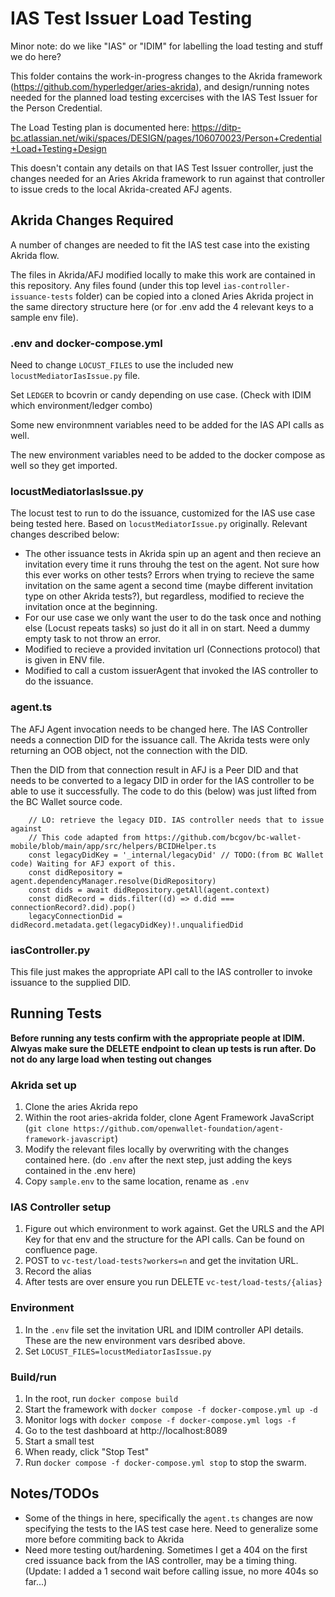 # IAS Test Issuer Load Testing

Minor note: do we like "IAS" or "IDIM" for labelling the load testing and stuff we do here?

This folder contains the work-in-progress changes to the Akrida framework (https://github.com/hyperledger/aries-akrida), and design/running notes needed for the planned load testing excercises with the IAS Test Issuer for the Person Credential.

The Load Testing plan is documented here:
https://ditp-bc.atlassian.net/wiki/spaces/DESIGN/pages/106070023/Person+Credential+Load+Testing+Design

This doesn't contain any details on that IAS Test Issuer controller, just the changes needed for an Aries Akrida framework to run against that controller to issue creds to the local Akrida-created AFJ agents.

## Akrida Changes Required

A number of changes are needed to fit the IAS test case into the existing Akrida flow.

The files in Akrida/AFJ modified locally to make this work are contained in this repository. Any files found (under this top level `ias-controller-issuance-tests` folder) can be copied into a cloned Aries Akrida project in the same directory structure here (or for .env add the 4 relevant keys to a sample env file).

### .env and docker-compose.yml
Need to change `LOCUST_FILES` to use the included new `locustMediatorIasIssue.py` file.

Set `LEDGER` to bcovrin or candy depending on use case. (Check with IDIM which environment/ledger combo)

Some new environmnent variables need to be added for the IAS API calls as well.

The new environment variables need to be added to the docker compose as well so they get imported.

### locustMediatorIasIssue.py
The locust test to run to do the issuance, customized for the IAS use case being tested here.
Based on `locustMediatorIssue.py` originally. Relevant changes described below:

- The other issuance tests in Akrida spin up an agent and then recieve an invitation every time it runs throuhg the test on the agent. Not sure how this ever works on other tests? Errors when trying to recieve the same invitation on the same agent a second time (maybe different invitation type on other Akrida tests?), but regardless, modified to recieve the invitation once at the beginning.
- For our use case we only want the user to do the task once and nothing else (Locust repeats tasks) so just do it all in on start. Need a dummy empty task to not throw an error.
- Modified to recieve a provided invitation url (Connections protocol) that is given in ENV file.
- Modified to call a custom issuerAgent that invoked the IAS controller to do the issuance.

### agent.ts
The AFJ Agent invocation needs to be changed here. The IAS Controller needs a connection DID for the issuance call. The Akrida tests were only returning an OOB object, not the connection with the DID.

Then the DID from that connection result in AFJ is a Peer DID and that needs to be converted to a legacy DID in order for the IAS controller to be able to use it successfully. The code to do this (below) was just lifted from the BC Wallet source code.

```
    // LO: retrieve the legacy DID. IAS controller needs that to issue against
    // This code adapted from https://github.com/bcgov/bc-wallet-mobile/blob/main/app/src/helpers/BCIDHelper.ts
    const legacyDidKey = '_internal/legacyDid' // TODO:(from BC Wallet code) Waiting for AFJ export of this.
    const didRepository = agent.dependencyManager.resolve(DidRepository)  
    const dids = await didRepository.getAll(agent.context)
    const didRecord = dids.filter((d) => d.did === connectionRecord?.did).pop()
    legacyConnectionDid = didRecord.metadata.get(legacyDidKey)!.unqualifiedDid
```

### iasController.py
This file just makes the appropriate API call to the IAS controller to invoke issuance to the supplied DID.

## Running Tests
**Before running any tests confirm with the appropriate people at IDIM. Alwyas make sure the DELETE endpoint to clean up tests is run after. Do not do any large load when testing out changes**

### Akrida set up
1. Clone the aries Akrida repo
2. Within the root aries-akrida folder, clone Agent Framework JavaScript (`git clone https://github.com/openwallet-foundation/agent-framework-javascript`)
1. Modify the relevant files locally by overwriting with the changes contained here. (do `.env` after the next step, just adding the keys contained in the .env here)
1. Copy `sample.env` to the same location, rename as `.env`

### IAS Controller setup
1. Figure out which environment to work against. Get the URLS and the API Key for that env and the structure for the API calls. Can be found on confluence page.
1. POST to `vc-test/load-tests?workers=n` and get the invitation URL.
1. Record the alias
1. After tests are over ensure you run DELETE `vc-test/load-tests/{alias}`

### Environment
1. In the `.env` file set the invitation URL and IDIM controller API details. These are the new environment vars desribed above.
2. Set `LOCUST_FILES=locustMediatorIasIssue.py`

### Build/run
1. In the root, run `docker compose build`
2. Start the framework with `docker compose -f docker-compose.yml up -d`
3. Monitor logs with `docker compose -f docker-compose.yml logs -f`
4. Go to the test dashboard at http://localhost:8089
5. Start a small test 
6. When ready, click "Stop Test"
7. Run `docker compose -f docker-compose.yml stop` to stop the swarm.

## Notes/TODOs
- Some of the things in here, specifically the `agent.ts` changes are now specifying the tests to the IAS test case here. Need to generalize some more before commiting back to Akrida
- Need more testing out/hardening. Sometimes I get a 404 on the first cred issuance back from the IAS controller, may be a timing thing. (Update: I added a 1 second wait before calling issue, no more 404s so far...)